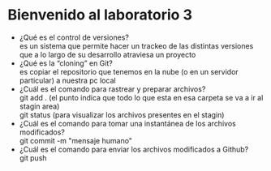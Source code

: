 # Bienvenido al laboratorio 3
- ¿Qué es el control de versiones?  
  es un sistema que permite hacer un trackeo de las distintas versiones que a lo largo de su desarrollo atraviesa un proyecto
- ¿Qué es la “cloning” en Git?  
  es copiar el repositorio que tenemos en la nube (o en un servidor particular) a nuestra pc local 
- ¿Cuál es el comando para rastrear y preparar archivos?  
  git add . (el punto indica que todo lo que esta en esa carpeta se va a ir al stagin area)  
  git status (para visualizar los archivos presentes en el stagin)
- ¿Cuál es el comando para tomar una instantánea de los archivos modificados?  
  git commit -m "mensaje humano"
- ¿Cuál es el comando para enviar los archivos modificados a Github?  
  git push
